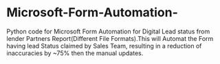 # Microsoft-Form-Automation-
Python code for Microsoft Form Automation for Digital Lead status from lender Partners Report(Different File Formats).This will Automat the Form having lead Status claimed by Sales Team, resulting in a reduction of inaccuracies by ~75% then the manual updates.
